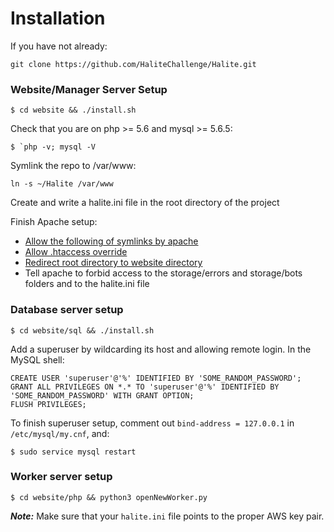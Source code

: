 # Installation

If you have not already:

    git clone https://github.com/HaliteChallenge/Halite.git

### Website/Manager Server Setup

    $ cd website && ./install.sh

Check that you are on php >= 5.6 and mysql >= 5.6.5: 

    $ `php -v; mysql -V

	
Symlink the repo to /var/www:

    ln -s ~/Halite /var/www

Create and write a halite.ini file in the root directory of the project


Finish Apache setup:

 * [Allow the following of symlinks by apache](http://superuser.com/questions/244245/how-do-i-get-apache-to-follow-symlinks)
 * [Allow .htaccess override](http://stackoverflow.com/a/22526144)
 * [Redirect root directory to website directory](http://serverfault.com/questions/9992/how-to-get-apache2-to-redirect-to-a-subdirectory)
 * Tell apache to forbid access to the storage/errors and storage/bots folders and to the halite.ini file

### Database server setup

    $ cd website/sql && ./install.sh
	
Add a superuser by wildcarding its host and allowing remote login. In the MySQL shell:

    CREATE USER 'superuser'@'%' IDENTIFIED BY 'SOME_RANDOM_PASSWORD';
    GRANT ALL PRIVILEGES ON *.* TO 'superuser'@'%' IDENTIFIED BY 'SOME_RANDOM_PASSWORD' WITH GRANT OPTION;
    FLUSH PRIVILEGES;

To finish superuser setup, comment out `bind-address = 127.0.0.1` in `/etc/mysql/my.cnf`, and:
 
    $ sudo service mysql restart

### Worker server setup

    $ cd website/php && python3 openNewWorker.py
	
***Note:*** Make sure that your `halite.ini` file points to the proper AWS key pair.
